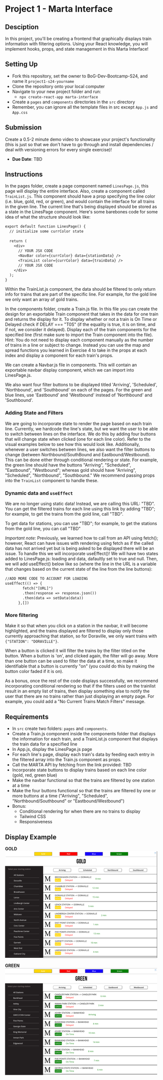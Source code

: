# Project 1 - Marta Interface

## Desciption
In this project, you'll be creating a frontend that graphically displays train information with filtering options. Using your React knowledge, you will implement hooks, props, and state management in this Marta Interface!

## Setting Up
- Fork this repository, set the owner to BoG-Dev-Bootcamp-S24, and name it `project1-s24-yourname`
- Clone the repository onto your local computer
- Navigate to your new project folder and run:
  - `npx create-react-app marta-interface`
- Create a `pages` and `components` directories in the `src` directory
- Remember, you can ignore all the template files in src except `App.js` and `App.css`

## Submission
Create a 0.5-2 minute demo video to showcase your project's functionality (this is just so that we don't have to go through and install dependencies / deal with versioning errors for every single exercise)!
- **Due Date**: TBD

## Instructions
In the pages folder, create a page component named `LinesPage.js`, this page will display the entire interface. Also, create a component called `TrainList.js`. This component should have a prop specifying the line color (i.e. blue, gold, red, or green), and would contain the interface for all trains in the given line. The current line that's being displayed should be stored as a state in the LinesPage component. Here's some barebones code for some idea of what the structure should look like:
```
export default function LinesPage() {
  // initialize some currColor state

  return (
    <div>
      // YOUR JSX CODE
      <NavBar color={currColor} data={stationData} />
      <TrainList color={currColor} data={trainData} />
      // YOUR JSX CODE
    </div>
  );
}
```
Within the TrainList.js component, the data should be filtered to only return info for trains that are part of the specific line. For example, for the gold line we only want an array of gold trains. 

In the components folder, create a Train.js file. In this file you can create the design for an exportable Train component that takes in the data for one train and returns the display for it. To display whether or not a train is On Time or Delayed check if DELAY === "T0S" (if the equality is true, it is on time, and if not, we consider it delayed). Display each of the train components for the specified line (first make sure to import the Train component into the file). Hint: You do not need to display each component manually as the number of trains in a line or subject to change. Instead you can use the map and spread functions you learned in Exercise 4 to take in the props at each index and display a component for each train's props.

We can create a Navbar.js file in components. This will contain an exportable navbar display component, which we can import into LinesPage.js.

We also want four filter buttons to be displayed titled 'Arriving', 'Scheduled', 'Northbound', and 'Southbound' on each of the pages. For the green and blue lines, use 'Eastbound' and 'Westbound' instead of 'Northbound' and 'Southbound'.

### Adding State and Filters

We are going to incorporate state to render the page based on each train line. Currently, we hardcode the line's state, but we want the user to be able to switch between lines on the interface. We do this by adding four buttons that will change state when clicked (one for each line color). Refer to the visual examples below to see how this would look like. Additionally, whenever a user switches between lines, we also want the filter buttons to change (between Northbound/SouthBound and Eastbound/Westbound). This can be done either through conditional rendering or state. For example, the green line should have the buttons "Arriving", "Scheduled", "Eastbound", "Westbound"; whereas gold should have "Arriving", "Scheduled", "Northbound", "Southbound." We recommend passing props into the `TrainList` component to handle these.

### Dynamic data and `useEffect`

We are no longer using static data! Instead, we are calling this URL: "TBD". You can get the filtered trains for each line using this link by adding "TBD"; for example, to get the trains from the gold line, call "TBD". 

To get data for stations, you can use "TBD"; for example, to get the stations from the gold line, you can call "TBD"

*Important note:* Previously, we learned how to call from an API using fetch(); however, React can have issues with rendering using fetch as if the called data has not arrived yet but is being asked to be displayed there will be an issue. To handle this we will incorporate useEffect()! We will have two states added to LinesPage.js: loading and data, dafaultly set to true and null. Then, we will add useEffect() below like so (where the line in the URL is a variable that changes based on the current state of the line from the line buttons):
```
//ADD MORE CODE TO ACCOUNT FOR LOADING
useEffect(() => {
        fetch("[URL]")
        .then(response => response.json())
        .then(data => setData(data))
      },[])
```

### More filtering

Make it so that when you click on a station in the navbar, it will become highlighted, and the trains displayed are filtered to display only those currently approaching that station, so for Doraville, we only want trains with `{"STATION": "DORAVILLE"}`.

When a button is clicked it will filter the trains by the filter titled on the button. When a button is 'on', and clicked again, the filter will go away. More than one button can be used to filter the data at a time, so make it identifiable that a button is currently "on" (you could do this by making the button color faded if it is on).

As a bonus, once the rest of the code displays successfully, we recommend incorporating conditional rendering so that if the filters used on the trainlist result in an empty list of trains, then display something else to notify the user that there are no trains rather than just displaying an empty page. For example, you could add a "No Current Trains Match Filters" message.

## Requirements
- In `src` create two folders: `pages` and `components`.
- Create a Train.js component inside the components folder that displays the information for each train, and a TrainList.js component that displays the train data for a specified line
- In App.js, display the LinesPage.js page
- For each line's page, display each train's data by feeding each entry in the filtered array into the Train.js component as props.
- Call the MARTA API by fetching from the link provided: TBD
- Incorporate state buttons to display trains based on each line color (gold, red, green blue)
- Make the navbar functional so that the trains are filtered by one station at a time
- Make the four buttons functional so that the trains are filtered by one or more buttons at a time ("Arriving", "Scheduled", "Northbound/Southbound" or "Eastbound/Westbound")
- Bonus:
  - Conditional rendering for when there are no trains to display
  - Tailwind CSS
  - Responsiveness

## Display Example

**GOLD**
<img src="https://github.com/BoG-Dev-Bootcamp-S24/project1-s24/blob/main/assets/gold_page.png" alt="Example Gold Line" width="500"></img>

**GREEN**
<img src="https://github.com/BoG-Dev-Bootcamp-S24/project1-s24/blob/main/assets/green_page.png" alt="Example Green Line" width="500"></img>
